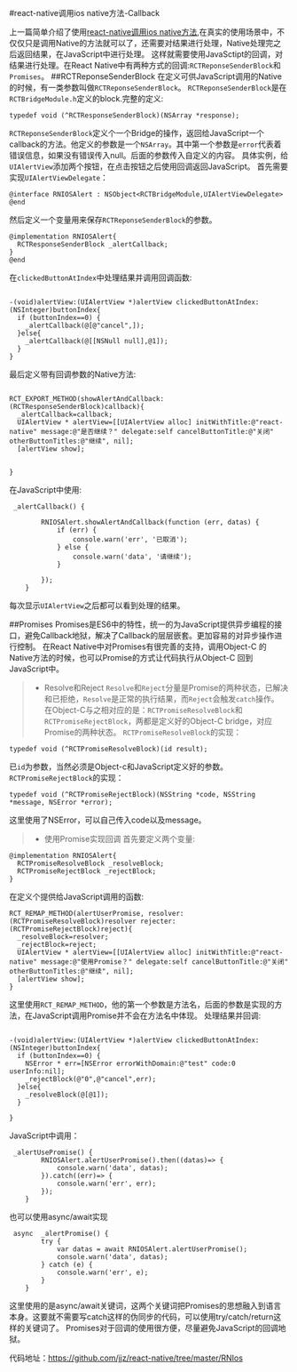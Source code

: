 #react-native调用ios native方法-Callback

上一篇简单介绍了使用[react-native调用ios native方法](http://www.jianshu.com/p/e8d2d8e1e21f),在真实的使用场景中，不仅仅只是调用Native的方法就可以了，还需要对结果进行处理，Native处理完之后返回结果，在JavaScript中进行处理。
这样就需要使用JavaSctipt的回调，对结果进行处理。在React Native中有两种方式的回调:`RCTReponseSenderBlock`和`Promises`。
##RCTReponseSenderBlock
在定义可供JavaScript调用的Native的时候，有一类参数叫做`RCTReponseSenderBlock`。
`RCTReponseSenderBlock`是在`RCTBridgeModule.h`定义的block.完整的定义:
```
typedef void (^RCTResponseSenderBlock)(NSArray *response);
```
`RCTReponseSenderBlock`定义个一个Bridge的操作，返回给JavaScript一个callback的方法。他定义的参数是一个`NSArray`。其中第一个参数是`error`代表着错误信息，如果没有错误传入null。后面的参数传入自定义的内容。
具体实例，给`UIAlertView`添加两个按钮，在点击按钮之后使用回调返回JavaScript。
首先需要实现`UIAlertViewDelegate`：
```
@interface RNIOSAlert : NSObject<RCTBridgeModule,UIAlertViewDelegate>
@end
```
然后定义一个变量用来保存`RCTReponseSenderBlock`的参数。
```
@implementation RNIOSAlert{
  RCTResponseSenderBlock _alertCallback;
}
@end
```
在`clickedButtonAtIndex`中处理结果并调用回调函数:
```

-(void)alertView:(UIAlertView *)alertView clickedButtonAtIndex:(NSInteger)buttonIndex{
  if (buttonIndex==0) {
    _alertCallback(@[@"cancel",]);
  }else{
    _alertCallback(@[[NSNull null],@1]);
  }
}
```
最后定义带有回调参数的Native方法:
```

RCT_EXPORT_METHOD(showAlertAndCallback:(RCTResponseSenderBlock)callback){
  _alertCallback=callback;
  UIAlertView * alertView=[[UIAlertView alloc] initWithTitle:@"react-native" message:@"是否继续？" delegate:self cancelButtonTitle:@"关闭" otherButtonTitles:@"继续", nil];
  [alertView show];

  
}
```
在JavaScript中使用:
```
 _alertCallback() {

        RNIOSAlert.showAlertAndCallback(function (err, datas) {
            if (err) {
                console.warn('err', '已取消');
            } else {
                console.warn('data', '请继续');
            }

        });
    }
```
每次显示`UIAlertView`之后都可以看到处理的结果。

##Promises
Promises是ES6中的特性，统一的为JavaScript提供异步编程的接口，避免Callback地狱，解决了Callback的层层嵌套。更加容易的对异步操作进行控制。
在React Native中对Promises有很完善的支持，调用Object-C 的Native方法的时候，也可以Promise的方式让代码执行从Object-C 回到JavaScript中。
> * Resolve和Reject
`Resolve`和`Reject`分量是Promise的两种状态，已解决和已拒绝，`Resolve`是正常的执行结果，而`Reject`会触发`catch`操作。
在Object-C与之相对应的是：`RCTPromiseResolveBlock`和`RCTPromiseRejectBlock`，两都是定义好的Object-C bridge，对应Promise的两种状态。
`RCTPromiseResolveBlock`的实现：
```
typedef void (^RCTPromiseResolveBlock)(id result);
```
已`id`为参数，当然必须是Object-c和JavaScript定义好的参数。
`RCTPromiseRejectBlock`的实现：
```
typedef void (^RCTPromiseRejectBlock)(NSString *code, NSString *message, NSError *error);
```
这里使用了NSError，可以自己传入code以及message。
> * 使用Promise实现回调
首先要定义两个变量:
```
@implementation RNIOSAlert{
  RCTPromiseResolveBlock _resolveBlock;
  RCTPromiseRejectBlock _rejectBlock;
}
```
在定义个提供给JavaScript调用的函数:
```
RCT_REMAP_METHOD(alertUserPromise, resolver:(RCTPromiseResolveBlock)resolver rejecter:(RCTPromiseRejectBlock)reject){
  _resolveBlock=resolver;
  _rejectBlock=reject;
  UIAlertView * alertView=[[UIAlertView alloc] initWithTitle:@"react-native" message:@"使用Promise？" delegate:self cancelButtonTitle:@"关闭" otherButtonTitles:@"继续", nil];
  [alertView show];
}
```
这里使用`RCT_REMAP_METHOD`，他的第一个参数是方法名，后面的参数是实现的方法，在JavaScript调用Promise并不会在方法名中体现。
处理结果并回调:
```

-(void)alertView:(UIAlertView *)alertView clickedButtonAtIndex:(NSInteger)buttonIndex{
  if (buttonIndex==0) {
    NSError * err=[NSError errorWithDomain:@"test" code:0 userInfo:nil];
    _rejectBlock(@"0",@"cancel",err);
  }else{
    _resolveBlock(@[@1]);
  }

}

```
JavaScript中调用：
```
 _alertUsePromise() {
        RNIOSAlert.alertUserPromise().then((datas)=> {
            console.warn('data', datas);
        }).catch((err)=> {
            console.warn('err', err);
        });
    }
```
也可以使用async/await实现
```
 async  _alertPromise() {
        try {
            var datas = await RNIOSAlert.alertUserPromise();
            console.warn('data', datas);
        } catch (e) {
            console.warn('err', e);
        }
    }

```
这里使用的是async/await关键词，这两个关键词把Promises的思想融入到语言本身。这要就不需要写catch这样的伪同步的代码，可以使用try/catch/return这样的关键词了。
Promises对于回调的使用很方便，尽量避免JavaScript的回调地狱。

代码地址：https://github.com/jjz/react-native/tree/master/RNIos


